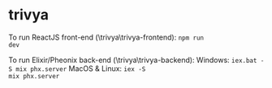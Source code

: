 # trivya

To run ReactJS front-end (\trivya\trivya-frontend):
<code>npm run dev</code>

To run Elixir/Pheonix back-end (\trivya\trivya-backend):
Windows: <code>iex.bat -S mix phx.server</code>
MacOS & Linux: <code>iex -S mix phx.server</code>
